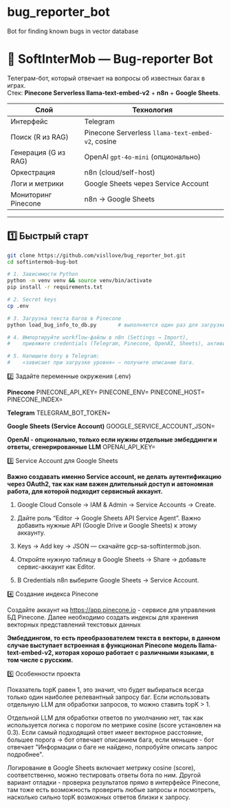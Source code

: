 # bug_reporter_bot
Bot for finding known bugs in vector database

# 🤖 SoftInterMob — Bug-reporter Bot

Телеграм-бот, который отвечает на вопросы об известных багах в играх.  
Стек: **Pinecone Serverless llama-text-embed-v2** + **n8n** + **Google Sheets**.

| Слой                     | Технология                                   |
| ------------------------ | -------------------------------------------- |
| Интерфейс                | Telegram                                     |
| Поиск (R из RAG)         | Pinecone Serverless `llama-text-embed-v2`, cosine |
| Генерация (G из RAG)     | OpenAI `gpt-4o-mini` (опционально)           |
| Оркестрация              | n8n (cloud/self-host)                        |
| Логи и метрики           | Google Sheets через Service Account          |
| Мониторинг Pinecone      | n8n -> Google Sheets                         |

---

## 1️⃣ Быстрый старт

```bash
git clone https://github.com/visllove/bug_reporter_bot.git
cd softintermob-bug-bot

# 1. Зависимости Python
python -m venv venv && source venv/bin/activate
pip install -r requirements.txt

# 2. Secret keys
cp .env                

# 3. Загрузка текста багов в Pinecone
python load_bug_info_to_db.py       # выполняется один раз для загрузки текста

# 4. Импортируйте workflow-файлы в n8n (Settings → Import),
#    привяжите credentials (Telegram, Pinecone, OpenAI, Sheets), активируйте.

# 5. Напишите боту в Telegram:
#    «зависает при загрузке уровня» — получите описание бага.
```

2️⃣ Задайте переменные окружения (.env)

**Pinecone**
PINECONE_API_KEY=
PINECONE_ENV=
PINECONE_HOST=
PINECONE_INDEX=

**Telegram**
TELEGRAM_BOT_TOKEN=

**Google Sheets (Service Account)**
GOOGLE_SERVICE_ACCOUNT_JSON=

**OpenAI - опционально, только если нужны отдельные эмбеддинги и ответы, сгенерированные LLM**
OPENAI_API_KEY=

3️⃣ Service Account для Google Sheets

**Важно создавать именно Service account, не делать аутентификацию через OAuth2, так как нам важен длительный доступ и автономная работа, для которой подходит сервисный аккаунт.**

1. Google Cloud Console → IAM & Admin → Service Accounts → Create.

2. Дайте роль “Editor → Google Sheets API Service Agent”. Важно добавить нужные API (Google Drive и Google Sheets) к этому аккаунту.

3. Keys → Add key → JSON — скачайте gcp-sa-softintermob.json.

4. Откройте нужную таблицу в Google Sheets → Share → добавьте сервис-аккаунт как Editor.

5. В Credentials n8n выберите Google Sheets → Service Account.


4️⃣ Создание индекса Pinecone

Создайте аккаунт на https://app.pinecone.io - сервисе для управления БД Pinecone. Далее необходимо создать индексы для хранения векторных представлений текстовых данных

**Эмбеддингом, то есть преобразователем текста в векторы, в данном случае выступает встроенная в функционал Pinecone модель llama-text-embed-v2, которая хорошо работает с различными языками, в том числе с русским.**

5️⃣ Особенности проекта

Показатель topK равен 1, это значит, что будет выбираться всегда только один наиболее релевантный запросу баг. Если использовать отдельную LLM для обработки запросов, то можно ставить topK > 1.

Отдельной LLM для обработки ответов по умолчанию нет, так как используется логика с порогом по метрике cosine (score установлен на 0.3). Если самый подходящий ответ имеет векторное расстояние, большее порога -> бот отвечает описанием бага, если меньшее - бот отвечает "Информации о баге не найдено, попробуйте описать запрос подробнее".

Логирование в Google Sheets включает метрику cosine (score), соответственно, можно тестировать ответы бота по ним. Другой вариант отладки - проверка результатов прямо в интерфейсе Pinecone, там тоже есть возможность проверить любые запросы и посмотреть, насколько сильно topK возможных ответов близки к запросу.





